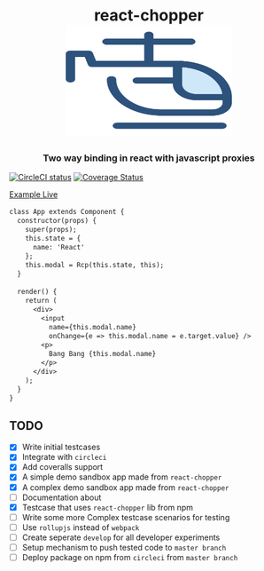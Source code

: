 <h1 align="center">
react-chopper
<br>
<img src="helicopter.svg" alt="downshift logo" title="downshift logo" width="300" height="200"/>
</h1>

<h3 align="center">Two way binding in react with javascript proxies</h3>

[![CircleCI status](https://circleci.com/gh/pawarvijay/react-chopper/tree/master.svg?style=shield&circle-token=:circle-token)](https://circleci.com/gh/pawarvijay/react-chopper/tree/master)
[![Coverage Status](https://coveralls.io/repos/github/pawarvijay/react-chopper/badge.svg?branch=master&style=flat)](https://coveralls.io/github/pawarvijay/react-chopper?branch=master)


[Example Live](https://stackblitz.com/edit/simple-react-chopper)
```
class App extends Component {
  constructor(props) {
    super(props);
    this.state = {
      name: 'React'
    };
    this.modal = Rcp(this.state, this);
  }

  render() {
    return (
      <div>
        <input
          name={this.modal.name}
          onChange={e => this.modal.name = e.target.value} />
        <p>
          Bang Bang {this.modal.name}
        </p>
      </div>
    );
  }
}
```

## TODO

- [x] Write initial testcases
- [x] Integrate with `circleci`
- [x] Add coveralls support
- [x] A simple demo sandbox app made from `react-chopper`
- [x] A complex demo sandbox app made from `react-chopper`
- [ ] Documentation about
- [x] Testcase that uses `react-chopper` lib from npm
- [ ] Write some more Complex testcase scenarios for testing
- [ ] Use `rollupjs` instead of `webpack`
- [ ] Create seperate `develop` for all developer experiments
- [ ] Setup mechanism to push tested code to `master branch` 
- [ ] Deploy package on npm from `circleci` from `master branch`
